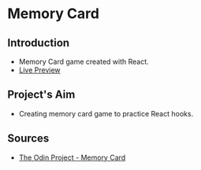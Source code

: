 # Memory Card
## Introduction
* Memory Card game created with React.
* [Live Preview](https://ikari-shirei.github.io/memory-card/)

## Project's Aim
* Creating memory card game to practice React hooks.

## Sources
* [The Odin Project - Memory Card](https://www.theodinproject.com/paths/full-stack-javascript/courses/javascript/lessons/memory-card)
